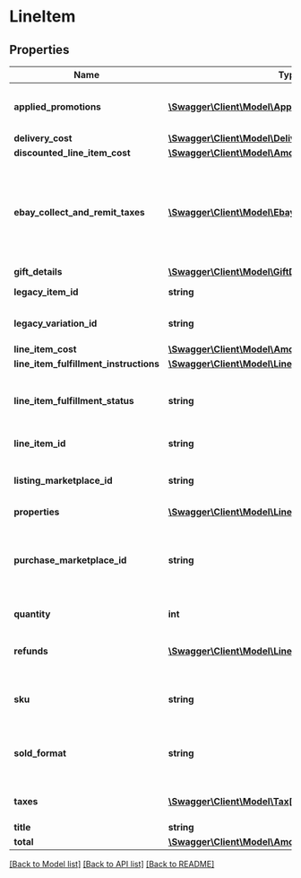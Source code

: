 # LineItem

## Properties
Name | Type | Description | Notes
------------ | ------------- | ------------- | -------------
**applied_promotions** | [**\Swagger\Client\Model\AppliedPromotion[]**](AppliedPromotion.md) | This array contains information about one or more sales promotions or discounts applied to the line item. It is always returned, but will be returned as an empty array if no special sales promotions or discounts apply to the order line item. | [optional] 
**delivery_cost** | [**\Swagger\Client\Model\DeliveryCost**](DeliveryCost.md) |  | [optional] 
**discounted_line_item_cost** | [**\Swagger\Client\Model\Amount**](Amount.md) |  | [optional] 
**ebay_collect_and_remit_taxes** | [**\Swagger\Client\Model\EbayCollectAndRemitTax[]**](EbayCollectAndRemitTax.md) | This container will be returned if the order line item is subject to a &#x27;Collect and Remit&#x27; tax that eBay will collect and remit to the proper taxing authority on the buyer&#x27;s behalf. &#x27;Collect and Remit&#x27; tax includes US state-mandated sales tax and &#x27;Goods and Services&#x27; tax (collected in Australia and New Zealand). The amount of this tax is shown in the amount field, and the type of tax is shown in the taxType field. eBay will display the tax type and amount during checkout in accordance with the buyer&#x27;s address, and handle collection and remittance of the tax without requiring the seller to take any action. | [optional] 
**gift_details** | [**\Swagger\Client\Model\GiftDetails**](GiftDetails.md) |  | [optional] 
**legacy_item_id** | **string** | The eBay-generated legacy listing item ID of the listing. Note that the unique identifier of a listing in REST-based APIs is called the listingId instead. | [optional] 
**legacy_variation_id** | **string** | The unique identifier of a single variation within a multiple-variation listing. This field is only returned if the line item purchased was from a multiple-variation listing. | [optional] 
**line_item_cost** | [**\Swagger\Client\Model\Amount**](Amount.md) |  | [optional] 
**line_item_fulfillment_instructions** | [**\Swagger\Client\Model\LineItemFulfillmentInstructions**](LineItemFulfillmentInstructions.md) |  | [optional] 
**line_item_fulfillment_status** | **string** | This enumeration value indicates the current fulfillment status of the line item. For implementation help, refer to &lt;a href&#x3D;&#x27;https://developer.ebay.com/api-docs/sell/fulfillment/types/sel:LineItemFulfillmentStatusEnum&#x27;&gt;eBay API documentation&lt;/a&gt; | [optional] 
**line_item_id** | **string** | This is the unique identifier of an eBay order line item. This field is created as soon as there is a commitment to buy from the seller. | [optional] 
**listing_marketplace_id** | **string** | The unique identifier of the eBay marketplace where the line item was listed. For implementation help, refer to &lt;a href&#x3D;&#x27;https://developer.ebay.com/api-docs/sell/fulfillment/types/ba:MarketplaceIdEnum&#x27;&gt;eBay API documentation&lt;/a&gt; | [optional] 
**properties** | [**\Swagger\Client\Model\LineItemProperties**](LineItemProperties.md) |  | [optional] 
**purchase_marketplace_id** | **string** | The unique identifier of the eBay marketplace where the line item was listed. Often, the listingMarketplaceId and the purchaseMarketplaceId identifier are the same, but there are occasions when an item will surface on multiple eBay marketplaces. For implementation help, refer to &lt;a href&#x3D;&#x27;https://developer.ebay.com/api-docs/sell/fulfillment/types/ba:MarketplaceIdEnum&#x27;&gt;eBay API documentation&lt;/a&gt; | [optional] 
**quantity** | **int** | The number of units of the line item in the order. These are represented as a group by a single lineItemId. | [optional] 
**refunds** | [**\Swagger\Client\Model\LineItemRefund[]**](LineItemRefund.md) | This array is always returned, but is returned as an empty array unless the seller has submitted a partial or full refund to the buyer for the order. If a refund has occurred, the refund amount and refund date will be shown for each refund. | [optional] 
**sku** | **string** | Seller-defined Stock-Keeping Unit (SKU). This inventory identifier must be unique within the seller&#x27;s eBay inventory. SKUs are optional when listing in the legacy/Trading API system, but SKUs are required when listing items through the Inventory API model. | [optional] 
**sold_format** | **string** | The eBay listing type of the line item. The most common listing types are AUCTION and FIXED_PRICE. For implementation help, refer to &lt;a href&#x3D;&#x27;https://developer.ebay.com/api-docs/sell/fulfillment/types/sel:SoldFormatEnum&#x27;&gt;eBay API documentation&lt;/a&gt; | [optional] 
**taxes** | [**\Swagger\Client\Model\Tax[]**](Tax.md) | Contains a list of taxes applied to the line item, if any. This array is always returned, but will be returned as empty if no taxes are applicable to the line item, or if the seller is opted in to eBay managed payments. | [optional] 
**title** | **string** | The title of the listing. | [optional] 
**total** | [**\Swagger\Client\Model\Amount**](Amount.md) |  | [optional] 

[[Back to Model list]](../../README.md#documentation-for-models) [[Back to API list]](../../README.md#documentation-for-api-endpoints) [[Back to README]](../../README.md)

